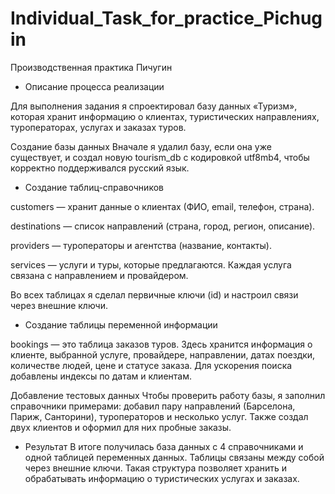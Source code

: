 # Individual_Task_for_practice_Pichugin
Производственная практика Пичугин

- Описание процесса реализации

Для выполнения задания я спроектировал базу данных «Туризм», которая хранит информацию о клиентах, туристических направлениях, туроператорах, услугах и заказах туров.

Создание базы данных
Вначале я удалил базу, если она уже существует, и создал новую tourism_db с кодировкой utf8mb4, чтобы корректно поддерживался русский язык.

- Создание таблиц-справочников

customers — хранит данные о клиентах (ФИО, email, телефон, страна).

destinations — список направлений (страна, город, регион, описание).

providers — туроператоры и агентства (название, контакты).

services — услуги и туры, которые предлагаются. Каждая услуга связана с направлением и провайдером.

Во всех таблицах я сделал первичные ключи (id) и настроил связи через внешние ключи.

- Создание таблицы переменной информации

bookings — это таблица заказов туров. Здесь хранится информация о клиенте, выбранной услуге, провайдере, направлении, датах поездки, количестве людей, цене и статусе заказа.
Для ускорения поиска добавлены индексы по датам и клиентам.

Добавление тестовых данных
Чтобы проверить работу базы, я заполнил справочники примерами: добавил пару направлений (Барселона, Париж, Санторини), туроператоров и несколько услуг. Также создал двух клиентов и оформил для них пробные заказы.

- Результат
В итоге получилась база данных с 4 справочниками и одной таблицей переменных данных. Таблицы связаны между собой через внешние ключи. Такая структура позволяет хранить и обрабатывать информацию о туристических услугах и заказах.
